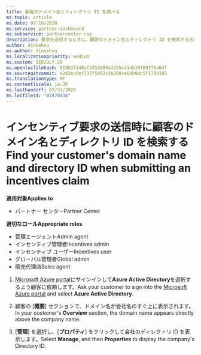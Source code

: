 ```yaml
---
title: 顧客のドメイン名とディレクトリ ID を調べる
ms.topic: article
ms.date: 07/10/2020
ms.service: partner-dashboard
ms.subservice: partnercenter-csp
description: 要求を送信するときに、顧客のドメイン名とディレクトリ ID を検索する方法について説明します。
author: dineshvu
ms.author: dineshvu
ms.localizationpriority: medium
ms.custom: SEOJULY.20
ms.openlocfilehash: 019b35148af2452609a3d25c41db10f097f6a04f
ms.sourcegitcommit: e243bc0ef337f5d92c5b208ce6bb9dc5f179b185
ms.translationtype: MT
ms.contentlocale: ja-JP
ms.lasthandoff: 07/31/2020
ms.locfileid: "87470434"
---
```

# <a name="find-your-customers-domain-name-and-directory-id-when-submitting-an-incentives-claim"></a><span data-ttu-id="02441-103">インセンティブ要求の送信時に顧客のドメイン名とディレクトリ ID を検索する</span><span class="sxs-lookup"><span data-stu-id="02441-103">Find your customer's domain name and directory ID when submitting an incentives claim</span></span>

<span data-ttu-id="02441-104">**適用対象**</span><span class="sxs-lookup"><span data-stu-id="02441-104">**Applies to**</span></span>

- <span data-ttu-id="02441-105">パートナー センター</span><span class="sxs-lookup"><span data-stu-id="02441-105">Partner Center</span></span>

<span data-ttu-id="02441-106">**適切なロール**</span><span class="sxs-lookup"><span data-stu-id="02441-106">**Appropriate roles**</span></span>

- <span data-ttu-id="02441-107">管理エージェント</span><span class="sxs-lookup"><span data-stu-id="02441-107">Admin agent</span></span>
- <span data-ttu-id="02441-108">インセンティブ管理者</span><span class="sxs-lookup"><span data-stu-id="02441-108">Incentives admin</span></span>
- <span data-ttu-id="02441-109">インセンティブ ユーザー</span><span class="sxs-lookup"><span data-stu-id="02441-109">Incentives user</span></span>
- <span data-ttu-id="02441-110">グローバル管理者</span><span class="sxs-lookup"><span data-stu-id="02441-110">Global admin</span></span>
- <span data-ttu-id="02441-111">販売代理店</span><span class="sxs-lookup"><span data-stu-id="02441-111">Sales agent</span></span>

1. <span data-ttu-id="02441-112">[Microsoft Azure portal](https://portal.azure.com/#home)にサインインして**Azure Active Directory**を選択するよう顧客に依頼します。</span><span class="sxs-lookup"><span data-stu-id="02441-112">Ask your customer to sign into the [Microsoft Azure portal](https://portal.azure.com/#home) and select **Azure Active Directory**.</span></span>

2. <span data-ttu-id="02441-113">顧客の [**概要**] セクションで、ドメイン名が会社名のすぐ上に表示されます。</span><span class="sxs-lookup"><span data-stu-id="02441-113">In your customer's **Overview** section, the domain name appears directly above the company name.</span></span>  

3. <span data-ttu-id="02441-114">[**管理**] を選択し、[**プロパティ**] をクリックして会社のディレクトリ ID を表示します。</span><span class="sxs-lookup"><span data-stu-id="02441-114">Select **Manage**, and then **Properties** to display the company's Directory ID.</span></span>

